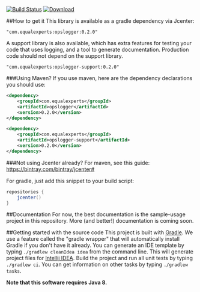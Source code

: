 [![Build Status](https://travis-ci.org/EqualExperts/opslogger.svg?branch=master)](https://travis-ci.org/EqualExperts/opslogger)
[ ![Download](https://api.bintray.com/packages/equalexperts/open-source/opslogger/images/download.svg) ](https://bintray.com/equalexperts/open-source/opslogger/_latestVersion)

##How to get it
This library is available as a gradle dependency via Jcenter:

    "com.equalexperts:opslogger:0.2.0"

A support library is also available, which has extra features for testing your code that uses logging, and a tool
to generate documentation. Production code should not depend on the support library.

    "com.equalexperts:opslogger-support:0.2.0"


###Using Maven?
If you use maven, here are the dependency declarations you should use:

```xml
<dependency>
	<groupId>com.equalexperts</groupId>
	<artifactId>opslogger</artifactId>
	<version>0.2.0</version>
</dependency>

<dependency>
	<groupId>com.equalexperts</groupId>
	<artifactId>opslogger-support</artifactId>
	<version>0.2.0</version>
</dependency>
```

###Not using Jcenter already?
For maven, see this guide: https://bintray.com/bintray/jcenter#

For gradle, just add this snippet to your build script:

```groovy
repositories {  
    jcenter()  
}
```

##Documentation
For now, the best documentation is the sample-usage project in this repository. More (and better!) documentation is coming soon.

##Getting started with the source code
This project is built with [Gradle](http://www.gradle.org/). We use a feature called the "gradle wrapper" that will automatically install
Gradle if you don't have it already. You can generate an IDE template by typing `./gradlew cleanIdea idea` from the command line. This
will generate project files for [Intellij IDEA](http://www.jetbrains.com/idea/). Build the project and run all unit tests by typing
`./gradlew ci`. You can get information on other tasks by typing `./gradlew tasks`.

**Note that this software requires Java 8.**
